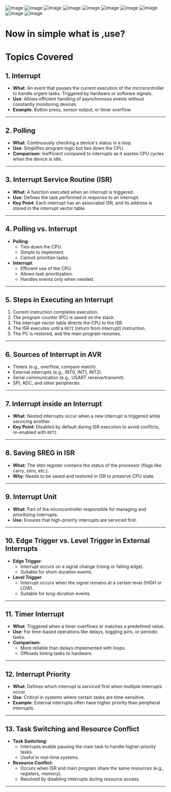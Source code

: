 ![image](https://github.com/user-attachments/assets/875578bd-dec0-4de9-895a-894d28ddb79c)
![image](https://github.com/user-attachments/assets/b9ea13cd-d40a-4c9d-a5d4-36a7428f18c5)
![image](https://github.com/user-attachments/assets/8eae0485-7d9e-4fe6-8197-b2e0022e053a)
![image](https://github.com/user-attachments/assets/ecea4408-c644-400a-a92b-164a49f0114c)
![image](https://github.com/user-attachments/assets/98720a02-c350-4809-b021-77827793d228)
![image](https://github.com/user-attachments/assets/f99b52fd-4d1a-43d8-bcd3-d8d853a77ea7)
![image](https://github.com/user-attachments/assets/944a08a4-c0e3-4285-8e69-08b8bc5819f6)
![image](https://github.com/user-attachments/assets/cc84e9fe-8ada-4df1-bf65-b666dfe01458)
![image](https://github.com/user-attachments/assets/fed8911f-3afb-4ed8-87d9-d31ed5c928a2)
![image](https://github.com/user-attachments/assets/58d6231a-e02e-47a4-8f74-5a09a30d115b)


# Now in simple what is ,use?

# Topics Covered

## 1. Interrupt
- **What**: An event that pauses the current execution of the microcontroller to handle urgent tasks. Triggered by hardware or software signals.
- **Use**: Allows efficient handling of asynchronous events without constantly monitoring devices.
- **Example**: Button press, sensor output, or timer overflow.

---

## 2. Polling
- **What**: Continuously checking a device's status in a loop.
- **Use**: Simplifies program logic but ties down the CPU.
- **Comparison**: Inefficient compared to interrupts as it wastes CPU cycles when the device is idle.

---

## 3. Interrupt Service Routine (ISR)
- **What**: A function executed when an interrupt is triggered.
- **Use**: Defines the task performed in response to an interrupt.
- **Key Point**: Each interrupt has an associated ISR, and its address is stored in the interrupt vector table.

---

## 4. Polling vs. Interrupt
- **Polling**:
  - Ties down the CPU.
  - Simple to implement.
  - Cannot prioritize tasks.
- **Interrupt**:
  - Efficient use of the CPU.
  - Allows task prioritization.
  - Handles events only when needed.

---

## 5. Steps in Executing an Interrupt
1. Current instruction completes execution.
2. The program counter (PC) is saved on the stack.
3. The interrupt vector table directs the CPU to the ISR.
4. The ISR executes until a `RETI` (return from interrupt) instruction.
5. The PC is restored, and the main program resumes.

---

## 6. Sources of Interrupt in AVR
- Timers (e.g., overflow, compare match).
- External interrupts (e.g., INT0, INT1, INT2).
- Serial communication (e.g., USART receive/transmit).
- SPI, ADC, and other peripherals.

---

## 7. Interrupt inside an Interrupt
- **What**: Nested interrupts occur when a new interrupt is triggered while servicing another.
- **Key Point**: Disabled by default during ISR execution to avoid conflicts, re-enabled with `RETI`.

---

## 8. Saving SREG in ISR
- **What**: The `SREG` register contains the status of the processor (flags like carry, zero, etc.).
- **Why**: Needs to be saved and restored in ISR to preserve CPU state.

---

## 9. Interrupt Unit
- **What**: Part of the microcontroller responsible for managing and prioritizing interrupts.
- **Use**: Ensures that high-priority interrupts are serviced first.

---

## 10. Edge Trigger vs. Level Trigger in External Interrupts
- **Edge Trigger**:
  - Interrupt occurs on a signal change (rising or falling edge).
  - Suitable for short-duration events.
- **Level Trigger**:
  - Interrupt occurs when the signal remains at a certain level (HIGH or LOW).
  - Suitable for long-duration events.

---

## 11. Timer Interrupt
- **What**: Triggered when a timer overflows or matches a predefined value.
- **Use**: For time-based operations like delays, toggling pins, or periodic tasks.
- **Comparison**:
  - More reliable than delays implemented with loops.
  - Offloads timing tasks to hardware.

---

## 12. Interrupt Priority
- **What**: Defines which interrupt is serviced first when multiple interrupts occur.
- **Use**: Critical in systems where certain tasks are time-sensitive.
- **Example**: External interrupts often have higher priority than peripheral interrupts.

---

## 13. Task Switching and Resource Conflict
- **Task Switching**:
  - Interrupts enable pausing the main task to handle higher-priority tasks.
  - Useful in real-time systems.
- **Resource Conflict**:
  - Occurs when ISR and main program share the same resources (e.g., registers, memory).
  - Resolved by disabling interrupts during resource access.

---

